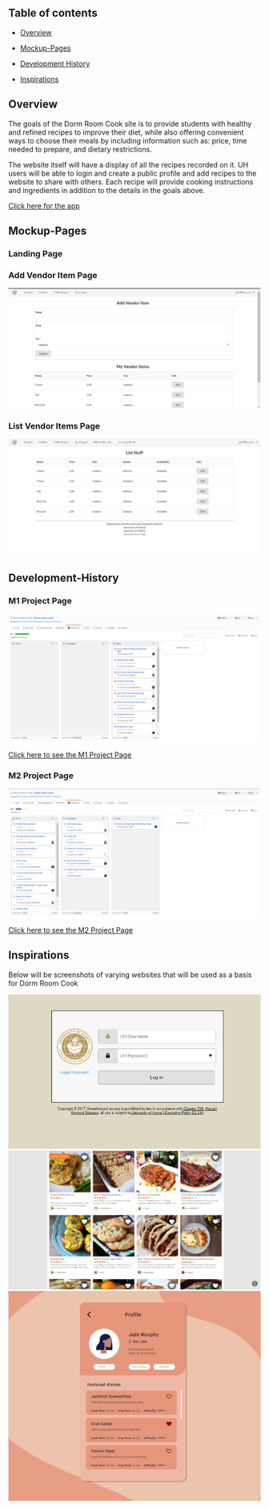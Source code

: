## Table of contents

* [Overview](#overview)

* [Mockup-Pages](#Mockup-Pages)

* [Development History](#Development-History)

* [Inspirations](#Inspirations)


## Overview

The goals of the Dorm Room Cook site is to provide students with healthy and refined recipes to improve their diet, while also offering convenient ways to choose their meals by including information such as: price, time needed to prepare, and dietary restrictions. 

The website itself will have a display of all the recipes recorded on it. UH users will be able to login and create a public profile and add recipes to the website to share with others. Each recipe will provide cooking instructions and ingredients in addition to the details in the goals above. 

[Click here for the app](http://dormroomcooks.meteorapp.com/#/)

## Mockup-Pages
### Landing Page

### Add Vendor Item Page
<img src="images/addvendoritem.PNG"/>

### List Vendor Items Page
<img src="images/listitems.PNG"/>

## Development-History

### M1 Project Page

<img src="images/M1.png"/>

[Click here to see the M1 Project Page](https://github.com/dorm-room-cook/dorm-room-cook/projects/1)

### M2 Project Page

<img src="images/M2.png"/>

[Click here to see the M2 Project Page](https://github.com/dorm-room-cook/dorm-room-cook/projects/2)

## Inspirations
Below will be screenshots of varying websites that will be used as a basis for Dorm Room Cook

<img src="images/login.png"/>

<img src="images/recipes.png"/>

<img src="images/profile.png"/>
